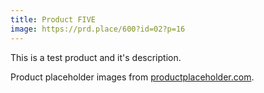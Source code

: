 ```yaml
---
title: Product FIVE
image: https://prd.place/600?id=02?p=16
---
```


This is a test product and it's description.

Product placeholder images from [productplaceholder.com](https://productplaceholder.com/).
